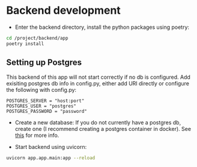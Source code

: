 # Backend development

* Enter the backend directory, install the python packages using poetry:

```bash
cd /project/backend/app
poetry install
```
## Setting up Postgres
This backend of this app will not start correctly if no db is configured.
Add exisiting postgres db info in config.py, either add URI directly or configure the following with config.py:
```
POSTGRES_SERVER = "host:port"
POSTGRES_USER = "postgres"
POSTGRES_PASSWORD = "password"
```

* Create a new database:
If you do not currently have a postgres db, create one (I recommend creating a postgres container in docker).
See [this](https://dev.to/andre347/how-to-easily-create-a-postgres-database-in-docker-4moj) for more info.

* Start backend using uvicorn:

```bash
uvicorn app.app.main:app --reload
```
